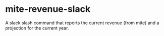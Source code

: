 # mite-revenue-slack
A slack slash command that reports the current revenue (from mite) and a projection for the current year.
